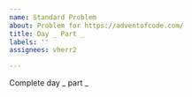 ```yaml
---
name: Standard Problem
about: Problem for https://adventofcode.com/
title: Day _ Part _
labels: ''
assignees: vherr2

---
```


Complete day _ part _
